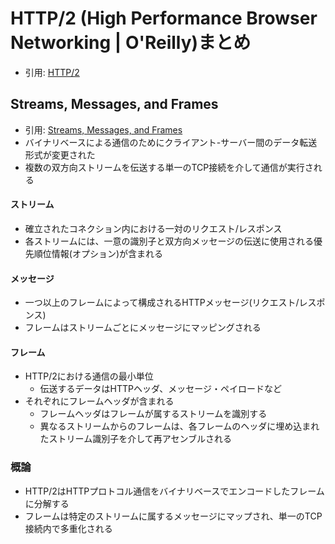 # HTTP/2 (High Performance Browser Networking | O'Reilly)まとめ
- 引用: [HTTP/2](https://hpbn.co/http2/)

## Streams, Messages, and Frames
- 引用: [Streams, Messages, and Frames](https://hpbn.co/http2/#streams-messages-and-frames)
- バイナリベースによる通信のためにクライアント-サーバー間のデータ転送形式が変更された
- 複数の双方向ストリームを伝送する単一のTCP接続を介して通信が実行される

#### ストリーム
- 確立されたコネクション内における一対のリクエスト/レスポンス
- 各ストリームには、一意の識別子と双方向メッセージの伝送に使用される優先順位情報(オプション)が含まれる

#### メッセージ
- 一つ以上のフレームによって構成されるHTTPメッセージ(リクエスト/レスポンス)
- フレームはストリームごとにメッセージにマッピングされる

#### フレーム
- HTTP/2における通信の最小単位
  - 伝送するデータはHTTPヘッダ、メッセージ・ペイロードなど
- それぞれにフレームヘッダが含まれる
  - フレームヘッダはフレームが属するストリームを識別する
  - 異なるストリームからのフレームは、各フレームのヘッダに埋め込まれたストリーム識別子を介して再アセンブルされる

### 概論
- HTTP/2はHTTPプロトコル通信をバイナリベースでエンコードしたフレームに分解する
- フレームは特定のストリームに属するメッセージにマップされ、単一のTCP接続内で多重化される

